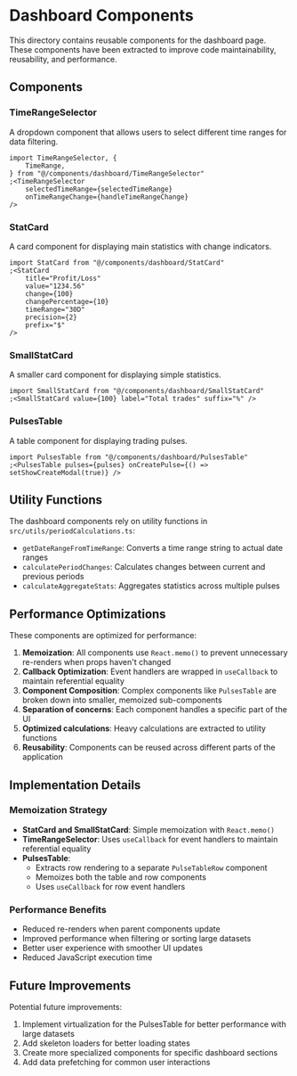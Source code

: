# Dashboard Components

This directory contains reusable components for the dashboard page. These components have been extracted to improve code maintainability, reusability, and performance.

## Components

### TimeRangeSelector

A dropdown component that allows users to select different time ranges for data filtering.

```tsx
import TimeRangeSelector, {
	TimeRange,
} from "@/components/dashboard/TimeRangeSelector"
;<TimeRangeSelector
	selectedTimeRange={selectedTimeRange}
	onTimeRangeChange={handleTimeRangeChange}
/>
```

### StatCard

A card component for displaying main statistics with change indicators.

```tsx
import StatCard from "@/components/dashboard/StatCard"
;<StatCard
	title="Profit/Loss"
	value="1234.56"
	change={100}
	changePercentage={10}
	timeRange="30D"
	precision={2}
	prefix="$"
/>
```

### SmallStatCard

A smaller card component for displaying simple statistics.

```tsx
import SmallStatCard from "@/components/dashboard/SmallStatCard"
;<SmallStatCard value={100} label="Total trades" suffix="%" />
```

### PulsesTable

A table component for displaying trading pulses.

```tsx
import PulsesTable from "@/components/dashboard/PulsesTable"
;<PulsesTable pulses={pulses} onCreatePulse={() => setShowCreateModal(true)} />
```

## Utility Functions

The dashboard components rely on utility functions in `src/utils/periodCalculations.ts`:

- `getDateRangeFromTimeRange`: Converts a time range string to actual date ranges
- `calculatePeriodChanges`: Calculates changes between current and previous periods
- `calculateAggregateStats`: Aggregates statistics across multiple pulses

## Performance Optimizations

These components are optimized for performance:

1. **Memoization**: All components use `React.memo()` to prevent unnecessary re-renders when props haven't changed
2. **Callback Optimization**: Event handlers are wrapped in `useCallback` to maintain referential equality
3. **Component Composition**: Complex components like `PulsesTable` are broken down into smaller, memoized sub-components
4. **Separation of concerns**: Each component handles a specific part of the UI
5. **Optimized calculations**: Heavy calculations are extracted to utility functions
6. **Reusability**: Components can be reused across different parts of the application

## Implementation Details

### Memoization Strategy

- **StatCard and SmallStatCard**: Simple memoization with `React.memo()`
- **TimeRangeSelector**: Uses `useCallback` for event handlers to maintain referential equality
- **PulsesTable**:
  - Extracts row rendering to a separate `PulseTableRow` component
  - Memoizes both the table and row components
  - Uses `useCallback` for row event handlers

### Performance Benefits

- Reduced re-renders when parent components update
- Improved performance when filtering or sorting large datasets
- Better user experience with smoother UI updates
- Reduced JavaScript execution time

## Future Improvements

Potential future improvements:

1. Implement virtualization for the PulsesTable for better performance with large datasets
2. Add skeleton loaders for better loading states
3. Create more specialized components for specific dashboard sections
4. Add data prefetching for common user interactions
